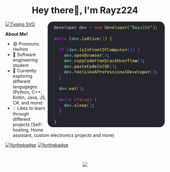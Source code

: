 <h1 align="center">Hey there👋, I'm Rayz224</h1>

<img align="right" src="https://github.com/Rayz224/Rayz224/blob/main/devLife.png" width="370" height="auto">

[![Typing SVG](https://readme-typing-svg.herokuapp.com?color=%2336BCF7&duration=2000&multiline=false&height=30&lines=Software+engineering+student+%F0%9F%91%80+)](https://git.io/typing-svg)

**About Me!**

- 😄 Pronouns: He/him
- 💾 Software engineering student
- 🧾 Currently exploring different langugages (Python, C++, Kotlin, Java, JS, C#, and more) 
- 💡 Likes to learn through different projects (Self-hosting, Home assistant, custom electronics projects and more)


[![forthebadge](https://forthebadge.com/images/badges/built-by-developers.svg)](https://forthebadge.com)
[![forthebadge](https://forthebadge.com/images/badges/fuck-it-ship-it.svg)](https://forthebadge.com)

<br/>

<p align="center">
  <img src="https://github-readme-streak-stats.herokuapp.com?user=Rayz224&theme=city-lights&hide_border=true&date_format=M%20j%5B%2C%20Y%5D" />
</p>
